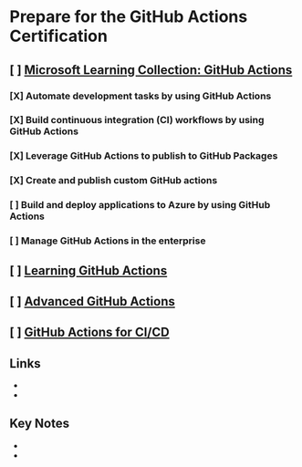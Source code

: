 # Prepare for the GitHub Actions Certification

## [ ] [Microsoft Learning Collection: GitHub Actions](https://learn.microsoft.com/en-us/collections/n5p4a5z7keznp5)
### [X] Automate development tasks by using GitHub Actions
### [X] Build continuous integration (CI) workflows by using GitHub Actions
### [X] Leverage GitHub Actions to publish to GitHub Packages
### [X] Create and publish custom GitHub actions
### [ ] Build and deploy applications to Azure by using GitHub Actions
### [ ] Manage GitHub Actions in the enterprise
## [ ] [Learning GitHub Actions](https://www.linkedin.com/learning/learning-github-actions-2)
## [ ] [Advanced GitHub Actions](https://www.linkedin.com/learning/advanced-github-actions)
## [ ] [GitHub Actions for CI/CD](https://www.linkedin.com/learning/github-actions-for-ci-cd)

## Links
- []()
- []()


## Key Notes
- 
- 
